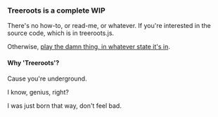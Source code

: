 ### Treeroots is a complete WIP

There's no how-to, or read-me, or whatever.  If you're interested in the source code, which is in treeroots.js.

Otherwise, [play the damn thing, in whatever state it's in](http://hughfdjackson.github.com/treeroots).


#### Why 'Treeroots'?

Cause you're underground.

I know, genius, right?

I was just born that way, don't feel bad.